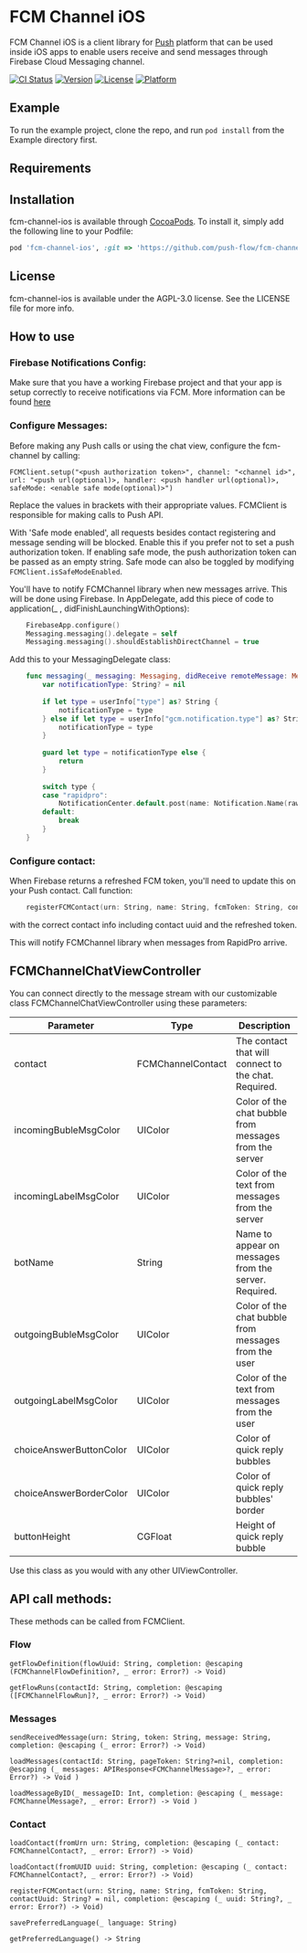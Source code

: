 # FCM Channel iOS

FCM Channel iOS is a client library for [Push](http://push.al) platform that can be used inside iOS apps to enable users receive and send messages through Firebase Cloud Messaging channel.

[![CI Status](http://img.shields.io/travis/rubenspessoa/fcm-channel-ios.svg?style=flat)](https://travis-ci.org/rubenspessoa/fcm-channel-ios)
[![Version](https://img.shields.io/cocoapods/v/fcm-channel-ios.svg?style=flat)](http://cocoapods.org/pods/fcm-channel-ios)
[![License](https://img.shields.io/cocoapods/l/fcm-channel-ios.svg?style=flat)](http://cocoapods.org/pods/fcm-channel-ios)
[![Platform](https://img.shields.io/cocoapods/p/fcm-channel-ios.svg?style=flat)](http://cocoapods.org/pods/fcm-channel-ios)

## Example

To run the example project, clone the repo, and run `pod install` from the Example directory first.

## Requirements

## Installation

fcm-channel-ios is available through [CocoaPods](http://cocoapods.org). To install
it, simply add the following line to your Podfile:

```ruby
pod 'fcm-channel-ios', :git => 'https://github.com/push-flow/fcm-channel-ios.git', :branch => 'master'
```

## License

fcm-channel-ios is available under the AGPL-3.0 license. See the LICENSE file for more info.


## How to use

### Firebase Notifications Config:
Make sure that you have a working Firebase project and that your app is setup correctly to receive notifications via FCM. More information can be found [here](https://firebase.google.com/docs/cloud-messaging/ios/client)

### Configure Messages:
Before making any Push calls or using the chat view, configure the fcm-channel by calling:

`FCMClient.setup("<push authorization token>", channel: "<channel id>", url: "<push url(optional)>, handler: <push handler url(optional)>, safeMode: <enable safe mode(optional)>")`

Replace the values in brackets with their appropriate values.
FCMClient is responsible for making calls to Push API.

With 'Safe mode enabled', all requests besides contact registering and message sending will be blocked. Enable this if you prefer not to set a push authorization token. If enabling safe mode, the push authorization token can be passed as an empty string. Safe mode can also be toggled by modifying ` FCMClient.isSafeModeEnabled `.

You'll have to notify FCMChannel library when new messages arrive. This will be done using Firebase.
In AppDelegate, add this piece of code to application(_ , didFinishLaunchingWithOptions):

```swift
    FirebaseApp.configure()
    Messaging.messaging().delegate = self
    Messaging.messaging().shouldEstablishDirectChannel = true
````

Add this to your MessagingDelegate class:

```swift
    func messaging(_ messaging: Messaging, didReceive remoteMessage: MessagingRemoteMessage) {
        var notificationType: String? = nil
        
        if let type = userInfo["type"] as? String {
            notificationType = type
        } else if let type = userInfo["gcm.notification.type"] as? String {
            notificationType = type
        }
        
        guard let type = notificationType else {
            return
        }
        
        switch type {
        case "rapidpro":
            NotificationCenter.default.post(name: Notification.Name(rawValue: "newMessageReceived"), object: userInfo)
        default:
            break
        }
    }
```

### Configure contact:

When Firebase returns a refreshed FCM token, you'll need to update this on your Push contact.
Call function:

```swift
    registerFCMContact(urn: String, name: String, fcmToken: String, contactUuid: String? = nil, completion: @escaping (_ uuid: String?, _ error: Error?) -> Void)    
```

with the correct contact info including contact uuid and the refreshed token.


This will notify FCMChannel library when messages from RapidPro arrive.

## FCMChannelChatViewController
You can connect directly to the message stream with our customizable class FCMChannelChatViewController using these parameters:

| Parameter               | Type              | Description                                            |
|-------------------------|-------------------|--------------------------------------------------------|
| contact                 | FCMChannelContact | The contact that will connect to the chat. Required.   |
| incomingBubleMsgColor   | UIColor           | Color of the chat bubble from messages from the server |
| incomingLabelMsgColor   | UIColor           | Color of the text from messages from the server        |
| botName                 | String            | Name to appear on messages from the server. Required.  |
| outgoingBubleMsgColor   | UIColor           | Color of the chat bubble from messages from the user   |
| outgoingLabelMsgColor   | UIColor           | Color of the text from messages from the user          |
| choiceAnswerButtonColor | UIColor           | Color of quick reply bubbles                           |
| choiceAnswerBorderColor | UIColor           | Color of quick reply bubbles' border                   |
| buttonHeight            | CGFloat           | Height of quick reply bubble                           |

Use this class as you would with any other UIViewController.

## API call methods:

These methods can be called from FCMClient.

### Flow

`getFlowDefinition(flowUuid: String, completion: @escaping (FCMChannelFlowDefinition?, _ error: Error?) -> Void)`

`getFlowRuns(contactId: String, completion: @escaping ([FCMChannelFlowRun]?, _ error: Error?) -> Void)`

### Messages

`sendReceivedMessage(urn: String, token: String, message: String, completion: @escaping (_ error: Error?) -> Void)`

`loadMessages(contactId: String, pageToken: String?=nil, completion: @escaping (_ messages: APIResponse<FCMChannelMessage>?, _ error: Error?) -> Void )`

`loadMessageByID(_ messageID: Int, completion: @escaping (_ message: FCMChannelMessage?, _ error: Error?) -> Void )`

### Contact

`loadContact(fromUrn urn: String, completion: @escaping (_ contact: FCMChannelContact?, _ error: Error?) -> Void)`

`loadContact(fromUUID uuid: String, completion: @escaping (_ contact: FCMChannelContact?, _ error: Error?) -> Void)`

`registerFCMContact(urn: String, name: String, fcmToken: String, contactUuid: String? = nil, completion: @escaping (_ uuid: String?, _ error: Error?) -> Void)`

`savePreferredLanguage(_ language: String)`

`getPreferredLanguage() -> String`


